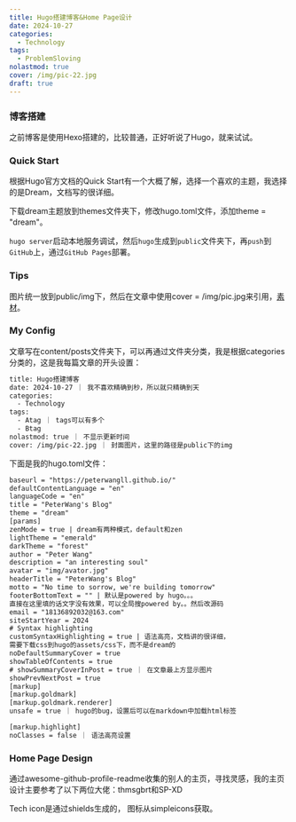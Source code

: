 ```yaml
---
title: Hugo搭建博客&Home Page设计
date: 2024-10-27
categories:
  - Technology
tags:
  - ProblemSloving
nolastmod: true
cover: /img/pic-22.jpg
draft: true
---
```

### 博客搭建
之前博客是使用Hexo搭建的，比较普通，正好听说了Hugo，就来试试。
### Quick Start
根据Hugo官方文档的<a herf="https://gohugo.io/getting-started/quick-start/">Quick Start</a>有一个大概了解，选择一个喜欢的主题，我选择的是<a herf="https://g1en.site/hugo-theme-dream">Dream</a>，文档写的很详细。

下载dream主题放到themes文件夹下，修改hugo.toml文件，添加theme = "dream"。

`hugo server`启动本地服务调试，然后`hugo`生成到`public`文件夹下，再`push`到`GitHub`上，通过`GitHub Pages`部署。
### Tips
图片统一放到public/img下，然后在文章中使用cover = /img/pic.jpg来引用，<a href="https://pixabay.com">素材</a>。
### My Config
文章写在content/posts文件夹下，可以再通过文件夹分类，我是根据categories分类的，这是我每篇文章的开头设置：
```txt
title: Hugo搭建博客
date: 2024-10-27 ｜ 我不喜欢精确到秒，所以就只精确到天
categories:
  - Technology
tags:
  - Atag ｜ tags可以有多个
  - Btag
nolastmod: true ｜ 不显示更新时间
cover: /img/pic-22.jpg ｜ 封面图片，这里的路径是public下的img
```
下面是我的hugo.toml文件：
```txt
baseurl = "https://peterwangll.github.io/"
defaultContentLanguage = "en"
languageCode = "en"
title = "PeterWang's Blog"
theme = "dream"
[params]
zenMode = true | dream有两种模式，default和zen
lightTheme = "emerald"
darkTheme = "forest"
author = "Peter Wang"
description = "an interesting soul"
avatar = "img/avator.jpg"
headerTitle = "PeterWang's Blog"
motto = "No time to sorrow, we're building tomorrow"
footerBottomText = "" | 默认是powered by hugo。。。
直接在这里填的话文字没有效果，可以全局搜powered by。。然后改源码
email = "18136892032@163.com"
siteStartYear = 2024
# Syntax highlighting
customSyntaxHighlighting = true | 语法高亮，文档讲的很详细，
需要下载css到hugo的assets/css下，而不是dream的
noDefaultSummaryCover = true
showTableOfContents = true
# showSummaryCoverInPost = true ｜ 在文章最上方显示图片
showPrevNextPost = true
[markup]
[markup.goldmark]
[markup.goldmark.renderer]
unsafe = true ｜ hugo的bug，设置后可以在markdown中加载html标签

[markup.highlight]
noClasses = false ｜ 语法高亮设置
```
### Home Page Design
通过<a herf="https://github.com/abhisheknaiidu/awesome-github-profile-readme?tab=readme-ov-file">awesome-github-profile-readme</a>收集的别人的主页，寻找灵感，我的主页设计主要参考了以下两位大佬：<a herf="https://github.com/thmsgbrt/thmsgbrt?tab=readme-ov-file#things-i-code-with">thmsgbrt</a>和<a herf="https://github.com/SP-XD/SP-XD?tab=readme-ov-file">SP-XD</a>

Tech icon是通过<a herf="https://shields.io/">shields</a>生成的，
图标从<a herf="https://simpleicons.org/">simpleicons</a>获取。